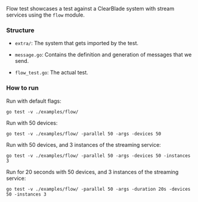 Flow test showcases a test against a ClearBlade system with stream services using
the `flow` module.

### Structure

- `extra/`: The system that gets imported by the test.

- `message.go`: Contains the definition and generation of messages that we send.

- `flow_test.go`: The actual test.

### How to run

Run with default flags:

```
go test -v ./examples/flow/
```

Run with 50 devices:

```
go test -v ./examples/flow/ -parallel 50 -args -devices 50
```

Run with 50 devices, and 3 instances of the streaming service:

```
go test -v ./examples/flow/ -parallel 50 -args -devices 50 -instances 3
```

Run for 20 seconds with 50 devices, and 3 instances of the streaming service:

```
go test -v ./examples/flow/ -parallel 50 -args -duration 20s -devices 50 -instances 3
```
